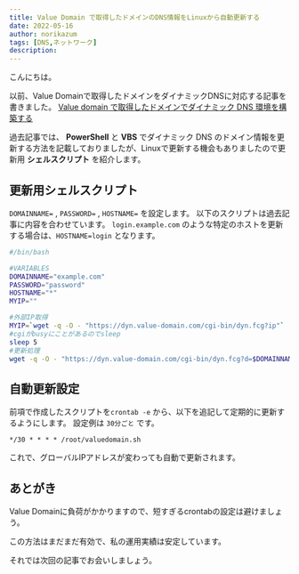 ```yaml
---
title: Value Domain で取得したドメインのDNS情報をLinuxから自動更新する
date: 2022-05-16
author: norikazum
tags: [DNS,ネットワーク]
description: 
---
```


こんにちは。

以前、Value Domainで取得したドメインをダイナミックDNSに対応する記事を書きました。
[Value domain で取得したドメインでダイナミック DNS 環境を構築する](https://mseeeen.msen.jp/build-dynamic-dns-with-value-domain/)

過去記事では、 **PowerShell** と **VBS** でダイナミック DNS のドメイン情報を更新する方法を記載しておりましたが、Linuxで更新する機会もありましたので更新用 **シェルスクリプト** を紹介します。

## 更新用シェルスクリプト
`DOMAINNAME=` , `PASSWORD=` , `HOSTNAME=` を設定します。
以下のスクリプトは過去記事に内容を合わせています。
`login.example.com` のような特定のホストを更新する場合は、`HOSTNAME=login` となります。 

```bash:title=valuedomain.sh
#/bin/bash

#VARIABLES
DOMAINNAME="example.com"
PASSWORD="password"
HOSTNAME="*"
MYIP=""

#外部IP取得
MYIP=`wget -q -O - "https://dyn.value-domain.com/cgi-bin/dyn.fcg?ip"`
#cgiがbusyにことがあるのでsleep
sleep 5
#更新処理
wget -q -O - "https://dyn.value-domain.com/cgi-bin/dyn.fcg?d=$DOMAINNAME&p=$PASSWORD&h=$HOSTNAME&i=$MYIP"
```

## 自動更新設定
前項で作成したスクリプトを`crontab -e` から、以下を追記して定期的に更新するようにします。
設定例は `30分ごと` です。

```:title=crontab&nbsp;-e
*/30 * * * * /root/valuedomain.sh
```

これで、グローバルIPアドレスが変わっても自動で更新されます。

## あとがき
Value Domainに負荷がかかりますので、短すぎるcrontabの設定は避けましょう。

この方法はまだまだ有効で、私の運用実績は安定しています。

それでは次回の記事でお会いしましょう。
